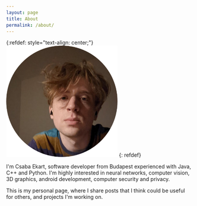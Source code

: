 ```yaml
---
layout: page
title: About
permalink: /about/
---
```

<!-- 
{:refdef: style="text-align: center;"}
![My image Name](/images/sajat_kep.png =300x)
{: refdef}-->
{:refdef: style="text-align: center;"}
<img src="/images/sajat_kep.png" height="300" class="center"/>
{: refdef}

I'm Csaba Ekart, software developer from Budapest experienced with Java, C++ and Python. I'm highly interested in neural networks, computer vision, 3D graphics, android development, computer security and privacy.

This is my personal page, where I share posts that I think could be useful for others, and projects I'm working on.

